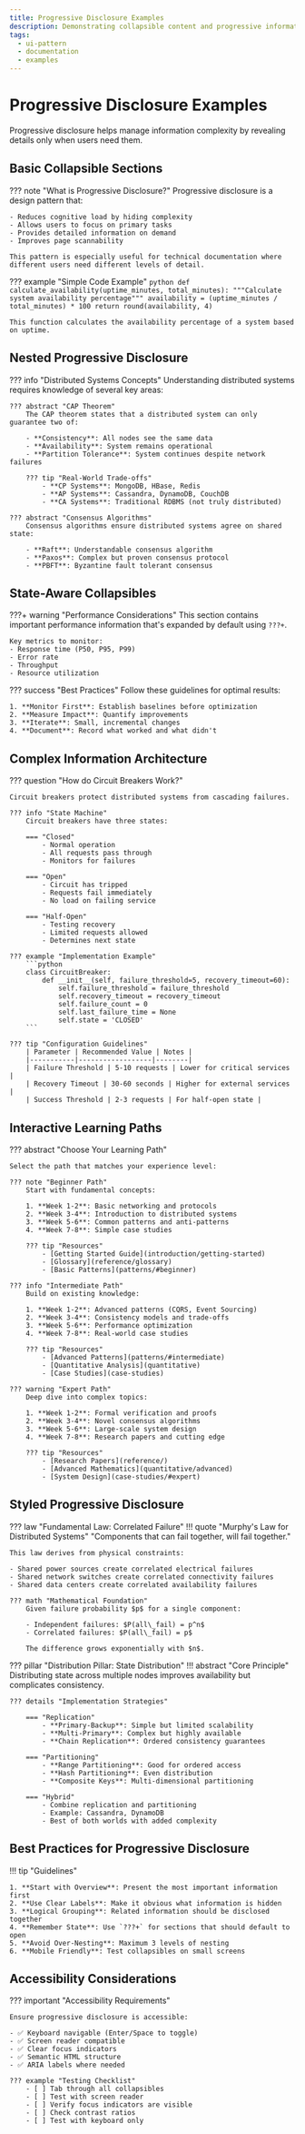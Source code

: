 ```yaml
---
title: Progressive Disclosure Examples
description: Demonstrating collapsible content and progressive information reveal
tags:
  - ui-pattern
  - documentation
  - examples
---
```


# Progressive Disclosure Examples

Progressive disclosure helps manage information complexity by revealing details only when users need them.

## Basic Collapsible Sections

??? note "What is Progressive Disclosure?"
    Progressive disclosure is a design pattern that:
    
    - Reduces cognitive load by hiding complexity
    - Allows users to focus on primary tasks
    - Provides detailed information on demand
    - Improves page scannability
    
    This pattern is especially useful for technical documentation where different users need different levels of detail.

??? example "Simple Code Example"
    ```python
    def calculate_availability(uptime_minutes, total_minutes):
        """Calculate system availability percentage"""
        availability = (uptime_minutes / total_minutes) * 100
        return round(availability, 4)
    ```
    
    This function calculates the availability percentage of a system based on uptime.

## Nested Progressive Disclosure

??? info "Distributed Systems Concepts"
    Understanding distributed systems requires knowledge of several key areas:
    
    ??? abstract "CAP Theorem"
        The CAP theorem states that a distributed system can only guarantee two of:
        
        - **Consistency**: All nodes see the same data
        - **Availability**: System remains operational
        - **Partition Tolerance**: System continues despite network failures
        
        ??? tip "Real-World Trade-offs"
            - **CP Systems**: MongoDB, HBase, Redis
            - **AP Systems**: Cassandra, DynamoDB, CouchDB
            - **CA Systems**: Traditional RDBMS (not truly distributed)

    ??? abstract "Consensus Algorithms"
        Consensus algorithms ensure distributed systems agree on shared state:
        
        - **Raft**: Understandable consensus algorithm
        - **Paxos**: Complex but proven consensus protocol
        - **PBFT**: Byzantine fault tolerant consensus

## State-Aware Collapsibles

???+ warning "Performance Considerations"
    This section contains important performance information that's expanded by default using `???+`.
    
    Key metrics to monitor:
    - Response time (P50, P95, P99)
    - Error rate
    - Throughput
    - Resource utilization

??? success "Best Practices" 
    Follow these guidelines for optimal results:
    
    1. **Monitor First**: Establish baselines before optimization
    2. **Measure Impact**: Quantify improvements
    3. **Iterate**: Small, incremental changes
    4. **Document**: Record what worked and what didn't

## Complex Information Architecture

??? question "How do Circuit Breakers Work?"
    
    Circuit breakers protect distributed systems from cascading failures.
    
    ??? info "State Machine"
        Circuit breakers have three states:
        
        === "Closed"
            - Normal operation
            - All requests pass through
            - Monitors for failures
            
        === "Open"
            - Circuit has tripped
            - Requests fail immediately
            - No load on failing service
            
        === "Half-Open"
            - Testing recovery
            - Limited requests allowed
            - Determines next state
    
    ??? example "Implementation Example"
        ```python
        class CircuitBreaker:
            def __init__(self, failure_threshold=5, recovery_timeout=60):
                self.failure_threshold = failure_threshold
                self.recovery_timeout = recovery_timeout
                self.failure_count = 0
                self.last_failure_time = None
                self.state = 'CLOSED'
        ```
    
    ??? tip "Configuration Guidelines"
        | Parameter | Recommended Value | Notes |
        |-----------|------------------|--------|
        | Failure Threshold | 5-10 requests | Lower for critical services |
        | Recovery Timeout | 30-60 seconds | Higher for external services |
        | Success Threshold | 2-3 requests | For half-open state |

## Interactive Learning Paths

??? abstract "Choose Your Learning Path"
    
    Select the path that matches your experience level:
    
    ??? note "Beginner Path"
        Start with fundamental concepts:
        
        1. **Week 1-2**: Basic networking and protocols
        2. **Week 3-4**: Introduction to distributed systems
        3. **Week 5-6**: Common patterns and anti-patterns
        4. **Week 7-8**: Simple case studies
        
        ??? tip "Resources"
            - [Getting Started Guide](introduction/getting-started)
            - [Glossary](reference/glossary)
            - [Basic Patterns](patterns/#beginner)
    
    ??? info "Intermediate Path" 
        Build on existing knowledge:
        
        1. **Week 1-2**: Advanced patterns (CQRS, Event Sourcing)
        2. **Week 3-4**: Consistency models and trade-offs
        3. **Week 5-6**: Performance optimization
        4. **Week 7-8**: Real-world case studies
        
        ??? tip "Resources"
            - [Advanced Patterns](patterns/#intermediate)
            - [Quantitative Analysis](quantitative)
            - [Case Studies](case-studies)
    
    ??? warning "Expert Path"
        Deep dive into complex topics:
        
        1. **Week 1-2**: Formal verification and proofs
        2. **Week 3-4**: Novel consensus algorithms
        3. **Week 5-6**: Large-scale system design
        4. **Week 7-8**: Research papers and cutting edge
        
        ??? tip "Resources"
            - [Research Papers](reference/)
            - [Advanced Mathematics](quantitative/advanced)
            - [System Design](case-studies/#expert)

## Styled Progressive Disclosure

??? law "Fundamental Law: Correlated Failure"
    !!! quote "Murphy's Law for Distributed Systems"
        "Components that can fail together, will fail together."
    
    This law derives from physical constraints:
    
    - Shared power sources create correlated electrical failures
    - Shared network switches create correlated connectivity failures  
    - Shared data centers create correlated availability failures
    
    ??? math "Mathematical Foundation"
        Given failure probability $p$ for a single component:
        
        - Independent failures: $P(all\_fail) = p^n$
        - Correlated failures: $P(all\_fail) = p$
        
        The difference grows exponentially with $n$.

??? pillar "Distribution Pillar: State Distribution"
    !!! abstract "Core Principle"
        Distributing state across multiple nodes improves availability but complicates consistency.
    
    ??? details "Implementation Strategies"
        
        === "Replication"
            - **Primary-Backup**: Simple but limited scalability
            - **Multi-Primary**: Complex but highly available
            - **Chain Replication**: Ordered consistency guarantees
        
        === "Partitioning"
            - **Range Partitioning**: Good for ordered access
            - **Hash Partitioning**: Even distribution
            - **Composite Keys**: Multi-dimensional partitioning
        
        === "Hybrid"
            - Combine replication and partitioning
            - Example: Cassandra, DynamoDB
            - Best of both worlds with added complexity

## Best Practices for Progressive Disclosure

!!! tip "Guidelines"
    
    1. **Start with Overview**: Present the most important information first
    2. **Use Clear Labels**: Make it obvious what information is hidden
    3. **Logical Grouping**: Related information should be disclosed together
    4. **Remember State**: Use `???+` for sections that should default to open
    5. **Avoid Over-Nesting**: Maximum 3 levels of nesting
    6. **Mobile Friendly**: Test collapsibles on small screens

## Accessibility Considerations

??? important "Accessibility Requirements"
    
    Ensure progressive disclosure is accessible:
    
    - ✅ Keyboard navigable (Enter/Space to toggle)
    - ✅ Screen reader compatible
    - ✅ Clear focus indicators
    - ✅ Semantic HTML structure
    - ✅ ARIA labels where needed
    
    ??? example "Testing Checklist"
        - [ ] Tab through all collapsibles
        - [ ] Test with screen reader
        - [ ] Verify focus indicators are visible
        - [ ] Check contrast ratios
        - [ ] Test with keyboard only